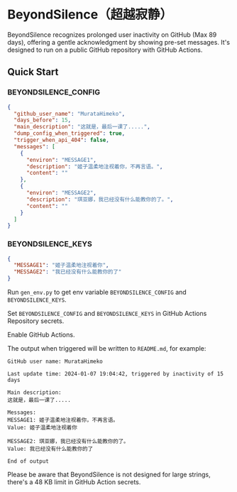 # BeyondSilence（超越寂静）

BeyondSilence recognizes prolonged user inactivity on GitHub (Max 89 days), offering a gentle acknowledgment by showing pre-set messages. It's designed to run on a public GitHub repository with GitHub Actions.

## Quick Start

### BEYONDSILENCE_CONFIG

```json
{
  "github_user_name": "MurataHimeko",
  "days_before": 15,
  "main_description": "这就是，最后一课了.....",
  "dump_config_when_triggered": true,
  "trigger_when_api_404": false,
  "messages": [
    {
      "environ": "MESSAGE1",
      "description": "姬子温柔地注视着你，不再言语。",
      "content": ""
    },
    {
      "environ": "MESSAGE2",
      "description": "琪亚娜，我已经没有什么能教你的了。",
      "content": ""
    }
  ]
}
```

### BEYONDSILENCE_KEYS

```json
{
  "MESSAGE1": "姬子温柔地注视着你",
  "MESSAGE2": "我已经没有什么能教你的了"
}
```

Run `gen_env.py` to get env variable `BEYONDSILENCE_CONFIG` and `BEYONDSILENCE_KEYS`.

Set `BEYONDSILENCE_CONFIG` and `BEYONDSILENCE_KEYS` in GitHub Actions Repository secrets.

Enable GitHub Actions.

The output when triggered will be written to `README.md`, for example:

```
GitHub user name: MurataHimeko

Last update time: 2024-01-07 19:04:42, triggered by inactivity of 15 days

Main description:
这就是，最后一课了.....

Messages:
MESSAGE1: 姬子温柔地注视着你，不再言语。
Value: 姬子温柔地注视着你

MESSAGE2: 琪亚娜，我已经没有什么能教你的了。
Value: 我已经没有什么能教你的了

End of output

```

Please be aware that BeyondSilence is not designed for large strings, there's a 48 KB limit in GitHub Action secrets.
